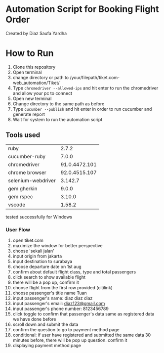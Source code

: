 # Automation Script for Booking Flight Order
Created by Diaz Saufa Yardha

# How to Run
1. Clone this repository
2. Open terminal
3. change directory or path to /your/filepath/tiket.com-web_automation/Tiket/
4. Type ```chromedriver --allowed-ips``` and hit enter to run the chromedriver and allow your pc to connect
5. Open new terminal
6. Change directory to the same path as before
7. Type ```cucumber --publish``` and hit enter in order to run cucumber and generate report
8. Wait for system to run the automation script


## Tools used
<table>
    <tr>
        <td>ruby</td>
        <td>2.7.2</td>
    </tr>
    <tr>
        <td>cucumber-ruby</td> 
        <td>7.0.0</td>
    </tr>
    <tr>
        <td>chromedriver</td>
        <td>91.0.4472.101</td>
    </tr>
    <tr>
        <td>chrome browser</td>
        <td>92.0.4515.107 </td>
    </tr>
    <tr>
        <td>selenium-webdriver</td>
        <td>3.142.7</td>
    </tr>
    <tr>
        <td>gem gherkin</td>
        <td>9.0.0</td>
    </tr>
    <tr>
        <td>gem rspec</td>
        <td>3.10.0</td>
    </tr>
    <tr>
        <td>vscode</td>
        <td>1.58.2</td>
    </tr>
</table>
tested successfully for Windows

### User Flow
1. open tiket.com
2. maximize the window for better perspective
3. choose 'sekali jalan'
4. input origin from jakarta
5. input destination to surabaya
6. choose departure date on 1st aug
7. confirm about default flight class, type and total passengers
8. click search to show available flight
9. there will be a pop up, confirm it
10. choose flight from the first row provided (citilink)
11. choose passenger's title name Tuan
12. input passenger's name: diaz diaz diaz
13. input passenger's email: diaz123@gmail.com
14. input passenger's phone number: 8123456789
15. click toggle to confirm that passenger's data same as registered data we have done before
16. scroll down and submit the data
17. confirm the question to go to payment method page
18. conditional: if user have registered and submitted the same data 30 minutes before, there will be pop up question. confirm it
19. displaying payment method page